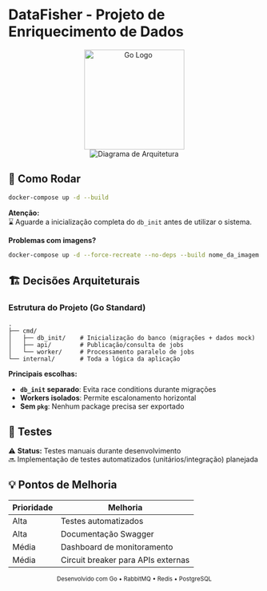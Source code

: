 # DataFisher - Projeto de Enriquecimento de Dados

<p align="center">
  <img src="https://go.dev/blog/go-brand/Go-Logo/PNG/Go-Logo_Blue.png" width="200" alt="Go Logo">
  <br>
  <img src="https://i.imgur.com/6LvVyA2.png" alt="Diagrama de Arquitetura">
</p>

## 🚀 Como Rodar

```bash
docker-compose up -d --build
```

**Atenção:**  
⌛ Aguarde a inicialização completa do `db_init` antes de utilizar o sistema.  

**Problemas com imagens?**  
```bash
docker-compose up -d --force-recreate --no-deps --build nome_da_imagem
```

## 🏗️ Decisões Arquiteturais

### Estrutura do Projeto (Go Standard)
```
.
├── cmd/
│   ├── db_init/    # Inicialização do banco (migrações + dados mock)
│   ├── api/        # Publicação/consulta de jobs
│   └── worker/     # Processamento paralelo de jobs
└── internal/       # Toda a lógica da aplicação
```

**Principais escolhas:**
- **`db_init` separado**: Evita race conditions durante migrações
- **Workers isolados**: Permite escalonamento horizontal
- **Sem `pkg`**: Nenhum package precisa ser exportado

## 🧪 Testes
⚠️ **Status:** Testes manuais durante desenvolvimento  
🔜 Implementação de testes automatizados (unitários/integração) planejada

## 💡 Pontos de Melhoria

| Prioridade | Melhoria                          |
|------------|-----------------------------------|
| Alta       | Testes automatizados              |
| Alta       | Documentação Swagger              |
| Média      | Dashboard de monitoramento        |
| Média      | Circuit breaker para APIs externas|

<p align="center">
  <sub>Desenvolvido com Go • RabbitMQ • Redis • PostgreSQL</sub>
</p>